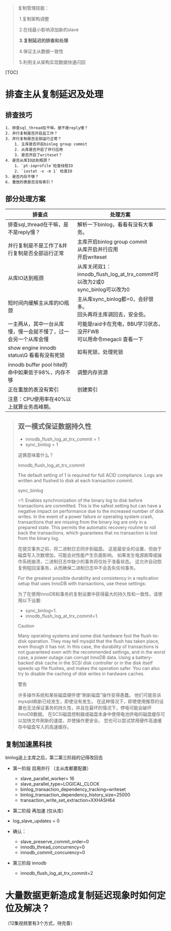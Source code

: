 > 复制管理技能：
>
> ​	1.复制架构调整
>
> ​	2.在线最小影响添加新的slave
>
> ​	**3.复制延迟的排查和处理**
>
> ​	4.保证主从数据一致性
>
> ​	5.利用主从架构实现数据快速闪回

[TOC]


# 排查主从复制延迟及处理

## 排查技巧

	1. 排查sql_thread在干嘛，是不是reply慢？
 	2. 并行复制是否开启且工作？
 	3. 并行复制是否全部运行正常？
      	1. 主库是否开启binlog group commit
      	2. 从库是否开启了并行应用
      	3. 是否开启了writeset？
 	4. 是否从库IO达到瓶颈？
      	1. `pt-ioprofile`检查线程IO
      	2. `iostat -x -m 1` 检查IO
   	5. 是否内存不够？
   	6. 重放的表是否没有索引？



## 部分处理方案

| 排查点                                                       | 处理方案                                                     |
| ------------------------------------------------------------ | ------------------------------------------------------------ |
| 排查sql_thread在干嘛，是不是reply慢？                        | 解析一下binlog，看看有没有大事务。                           |
| 并行复制是不是工作了&并行复制是否全部运行正常                | 主库开启binlog group commit<br>从库开启并行应用<br>开启writeset |
| 从库IO达到瓶颈                                               | 从库关闭双1：<br>innodb_flush_log_at_trx_commit可以改为2或0<br>sync_binlog可以改为0 |
| 短时间内缓解主从库的IO瓶颈                                   | 主从库sync_binlog都=0，会好很多。<br>回头再将主库调回去，安全些。 |
| 一主两从，其中一台从库慢，慢一会就不慢了，过一会另一个从库会慢 | 可能是raid卡在充电，BBU学习状态，没开FWB<br>可以用命令megacli 查看一下 |
| show engine innodb status\G 看看有没有死锁                   | 如有死锁，处理死锁                                           |
| innodb buffer pool hite的命中如果低于98%，内存不够           | 调整内存资源                                                 |
| 正在重放的表没有索引                                         | 创建索引                                                     |
| 注意：CPU使用率在40%以上就算业务高峰期。                     |                                                              |





> ## 双一模式保证数据持久性
>
> - innodb_flush_log_at_trx_commit     = 1
> - sync_binlog = 1 
>
>  
>
> 这俩意味着什么？
>
> innodb_flush_log_at_trx_commit
>
> The default setting of 1 is required for full ACID compliance. Logs are written and flushed to disk at each transaction commit.
>
>  
>
> sync_binlog
>
> =1: Enables synchronization of the binary log to disk before transactions are committed. This is the safest setting but can have a negative impact on performance due to the increased number of disk writes. In the event of a power failure or operating system crash, transactions that are missing from the binary log are only in a prepared state. This permits the automatic recovery routine to roll back the transactions, which guarantees that no transaction is lost from the binary log.
>
> 在提交事务之前，将二进制日志同步到磁盘。 这是最安全的设置，但由于磁盘写入次数增加，可能会对性能产生负面影响。 如果发生电源故障或操作系统崩溃，二进制日志中缺少的事务将仅处于准备状态。 这允许自动恢复例程回滚事务，从而确保二进制日志中不会丢失任何事务。
>
>  
>
> For the greatest possible durability and consistency in a replication setup that uses InnoDB with transactions, use these settings:
>
> 为了在使用InnoDB和事务的复制设置中获得最大的持久性和一致性，请使用以下设置:
>
> - sync_binlog=1.
> - innodb_flush_log_at_trx_commit=1.
>
>  
>
> Caution
>
> Many operating systems and some disk hardware fool the flush-to-disk operation. They may tell mysqld that the flush has taken place, even though it has not. In this case, the durability of transactions is not guaranteed even with the recommended settings, and in the worst case, a power outage can corrupt InnoDB data. Using a battery-backed disk cache in the SCSI disk controller or in the disk itself speeds up file flushes, and makes the operation safer. You can also try to disable the caching of disk writes in hardware caches.
>
> 警告
>
> 许多操作系统和某些磁盘硬件使“刷新磁盘”操作变得愚蠢。 他们可能告诉mysqld刷新已经发生，即使没有发生。 在这种情况下，即使使用推荐的设置也无法保证事务的持久性，并且在最坏的情况下，停电可能会破坏InnoDB数据。 在SCSI磁盘控制器或磁盘本身中使用电池供电的磁盘缓存可以加快文件刷新的速度，并使操作更安全。 您也可以尝试禁用硬件高速缓存中磁盘写入的高速缓存。



## 复制加速黑科技 

binlog追上主库之后，第二第三阶段的记得改回去

- 第一阶段 启用并行 （主从库都要配置）
  - slave_parallel_worker= 16 
  - slave_parallel_type=LOGICAL_CLOCK
  - binlog_transaction_dependency_tracking=writeset
  - binlog_transaction_dependency_history_size=25000
  - transaction_write_set_extraction=XXHASH64

-  第二阶段 再加速 (仅从库）
  - log_slave_updates = 0
  - 确认：
    - slave_preserve_commit_order=0
    - innodb_thread_concurrency=0
    - innodb_commit_concurency=0

- 第三阶段 innodb
  - innodb_flush_log_at_trx_commit=2



# 大量数据更新造成复制延迟现象时如何定位及解决？

（12集视频里有3个方式，待完善）